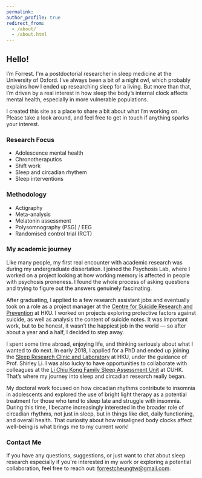 ```yaml
---
permalink:
author_profile: true
redirect_from:
  - /about/
  - /about.html
---
```

## Hello!

I’m Forrest. I'm a postdoctorial researcher in sleep medicine at the University of Oxford. I’ve always been a bit of a night owl, which probably explains how I ended up researching sleep for a living. But more than that, I’m driven by a real interest in how sleep the body’s internal clock affects mental health, especially in more vulnerable populations. 

I created this site as a place to share a bit about what I’m working on. Please take a look around, and feel free to get in touch if anything sparks your interest.

### Research Focus
- Adolescence mental health
- Chronotheraputics
- Shift work
- Sleep and circadian rhythem
- Sleep interventions

### Methodology
- Actigraphy
- Meta-analysis
- Melatonin assessment
- Polysomnography (PSG) / EEG
- Randomised control trial (RCT)

### My academic journey
Like many people, my first real encounter with academic research was during my undergraduate dissertation. I joined the Psychosis Lab, where I worked on a project looking at how working memory is affected in people with psychosis proneness. I found the whole process of asking questions and trying to figure out the answers genuinely fascinating.

After graduating, I applied to a few research assistant jobs and eventually took on a role as a project manager at the [Centre for Suicide Research and Prevention](https://csrp.hku.hk/) at HKU. I worked on projects exploring protective factors against suicide, as well as analysis the content of suicide notes. It was important work, but to be honest, it wasn’t the happiest job in the world — so after about a year and a half, I decided to step away.

I spent some time abroad, enjoying life, and thinking seriously about what I wanted to do next. In early 2018, I applied for a PhD and ended up joining the [Sleep Research Clinic and Laboratory](https://sleep.hku.hk/) at HKU, under the guidance of Prof. Shirley Li. I was also lucky to have opportunities to collaborate with colleagues at the [Li Chiu Kong Family Sleep Assessment Unit](https://www.psychiatry.cuhk.edu.hk/sau/sleep-assessment-unit/) at CUHK. That’s where my journey into sleep and circadian research really began.

My doctoral work focused on how circadian rhythms contribute to insomnia in adolescents and explored the use of bright light therapy as a potential treatment for those who tend to sleep late and struggle with insomnia. During this time, I became increasingly interested in the broader role of circadian rhythms, not just in sleep, but in things like diet, daily functioning, and overall health. That curiosity about how misaligned body clocks affect well-being is what brings me to my current work!

### Contact Me
If you have any questions, suggestions, or just want to chat about sleep research especially if you're interested in my work or exploring a potential collaboration, feel free to reach out: [forrestcheungtw@gmail.com](mailto:forrestcheungtw@gmail.com).